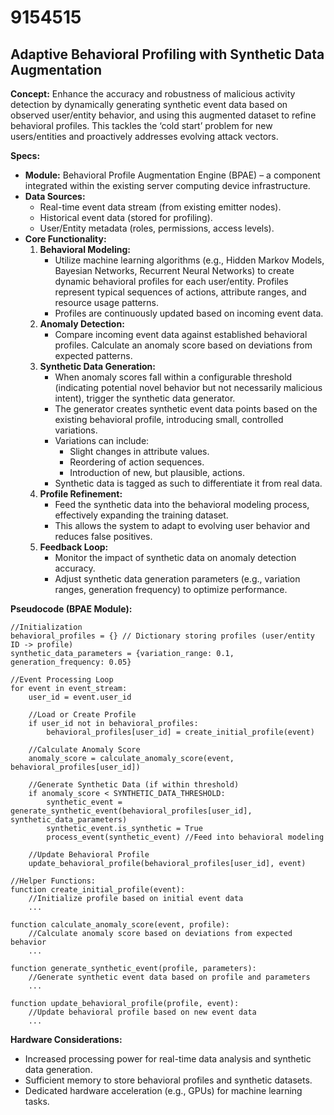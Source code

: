 # 9154515

## Adaptive Behavioral Profiling with Synthetic Data Augmentation

**Concept:** Enhance the accuracy and robustness of malicious activity detection by dynamically generating synthetic event data based on observed user/entity behavior, and using this augmented dataset to refine behavioral profiles. This tackles the ‘cold start’ problem for new users/entities and proactively addresses evolving attack vectors.

**Specs:**

*   **Module:** Behavioral Profile Augmentation Engine (BPAE) – a component integrated within the existing server computing device infrastructure.
*   **Data Sources:**
    *   Real-time event data stream (from existing emitter nodes).
    *   Historical event data (stored for profiling).
    *   User/Entity metadata (roles, permissions, access levels).
*   **Core Functionality:**
    1.  **Behavioral Modeling:**
        *   Utilize machine learning algorithms (e.g., Hidden Markov Models, Bayesian Networks, Recurrent Neural Networks) to create dynamic behavioral profiles for each user/entity. Profiles represent typical sequences of actions, attribute ranges, and resource usage patterns.
        *   Profiles are continuously updated based on incoming event data.
    2.  **Anomaly Detection:**
        *   Compare incoming event data against established behavioral profiles.  Calculate an anomaly score based on deviations from expected patterns.
    3.  **Synthetic Data Generation:**
        *   When anomaly scores fall within a configurable threshold (indicating potential novel behavior but not necessarily malicious intent), trigger the synthetic data generator.
        *   The generator creates synthetic event data points based on the existing behavioral profile, introducing small, controlled variations.
        *   Variations can include:
            *   Slight changes in attribute values.
            *   Reordering of action sequences.
            *   Introduction of new, but plausible, actions.
        *   Synthetic data is tagged as such to differentiate it from real data.
    4.  **Profile Refinement:**
        *   Feed the synthetic data into the behavioral modeling process, effectively expanding the training dataset.
        *   This allows the system to adapt to evolving user behavior and reduces false positives.
    5.  **Feedback Loop:**
        *   Monitor the impact of synthetic data on anomaly detection accuracy.
        *   Adjust synthetic data generation parameters (e.g., variation ranges, generation frequency) to optimize performance.

**Pseudocode (BPAE Module):**

```
//Initialization
behavioral_profiles = {} // Dictionary storing profiles (user/entity ID -> profile)
synthetic_data_parameters = {variation_range: 0.1, generation_frequency: 0.05}

//Event Processing Loop
for event in event_stream:
    user_id = event.user_id
    
    //Load or Create Profile
    if user_id not in behavioral_profiles:
        behavioral_profiles[user_id] = create_initial_profile(event)
    
    //Calculate Anomaly Score
    anomaly_score = calculate_anomaly_score(event, behavioral_profiles[user_id])
    
    //Generate Synthetic Data (if within threshold)
    if anomaly_score < SYNTHETIC_DATA_THRESHOLD:
        synthetic_event = generate_synthetic_event(behavioral_profiles[user_id], synthetic_data_parameters)
        synthetic_event.is_synthetic = True
        process_event(synthetic_event) //Feed into behavioral modeling
    
    //Update Behavioral Profile
    update_behavioral_profile(behavioral_profiles[user_id], event)

//Helper Functions:
function create_initial_profile(event):
    //Initialize profile based on initial event data
    ...

function calculate_anomaly_score(event, profile):
    //Calculate anomaly score based on deviations from expected behavior
    ...

function generate_synthetic_event(profile, parameters):
    //Generate synthetic event data based on profile and parameters
    ...

function update_behavioral_profile(profile, event):
    //Update behavioral profile based on new event data
    ...
```

**Hardware Considerations:**

*   Increased processing power for real-time data analysis and synthetic data generation.
*   Sufficient memory to store behavioral profiles and synthetic datasets.
*   Dedicated hardware acceleration (e.g., GPUs) for machine learning tasks.